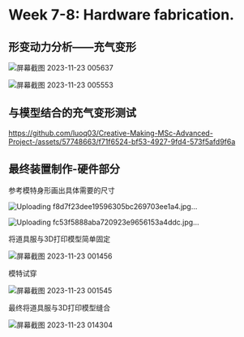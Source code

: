 # Week 7-8: Hardware fabrication.

## 形变动力分析——充气变形

![屏幕截图 2023-11-23 005637](https://github.com/luoq03/Creative-Making-MSc-Advanced-Project-/assets/57748663/7b25eb44-44b9-4472-87d4-5c224ba8bf9e)

![屏幕截图 2023-11-23 005553](https://github.com/luoq03/Creative-Making-MSc-Advanced-Project-/assets/57748663/1e39c485-da0d-41ab-ad7f-5b91db7ce626)

## 与模型结合的充气变形测试

https://github.com/luoq03/Creative-Making-MSc-Advanced-Project-/assets/57748663/f71f6524-bf53-4927-9fd4-573f5afd9f6a

## 最终装置制作-硬件部分

参考模特身形画出具体需要的尺寸

![Uploading f8d7f23dee19596305bc269703ee1a4.jpg…]()

![Uploading fc53f5888aba720923e9656153a4ddc.jpg…]()

将道具服与3D打印模型简单固定

![屏幕截图 2023-11-23 001456](https://github.com/luoq03/Creative-Making-MSc-Advanced-Project-/assets/57748663/84dc2338-2a8c-4f53-be13-06a5913ec50a)

模特试穿

![屏幕截图 2023-11-23 001545](https://github.com/luoq03/Creative-Making-MSc-Advanced-Project-/assets/57748663/7801f543-c9c6-4fd4-a747-592a4f080bac)

最终将道具服与3D打印模型缝合

![屏幕截图 2023-11-23 014304](https://github.com/luoq03/Creative-Making-MSc-Advanced-Project-/assets/57748663/96c35f78-7df3-4a20-993b-339955519335)
